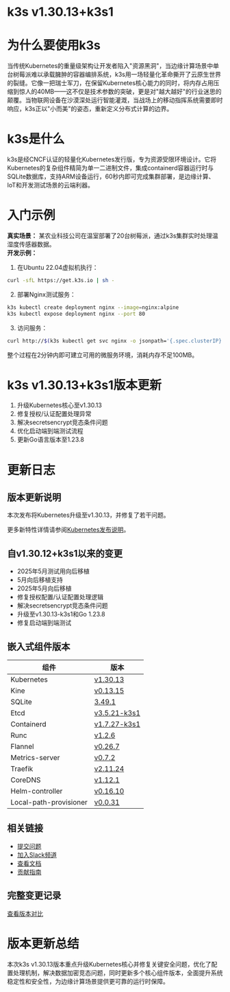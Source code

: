 # k3s v1.30.13+k3s1
# 为什么要使用k3s  
当传统Kubernetes的重量级架构让开发者陷入"资源黑洞"，当边缘计算场景中单台树莓派难以承载臃肿的容器编排系统，k3s用一场轻量化革命撕开了云原生世界的裂缝。它像一把瑞士军刀，在保留Kubernetes核心能力的同时，将内存占用压缩到惊人的40MB——这不仅是技术参数的突破，更是对"越大越好"的行业迷思的颠覆。当物联网设备在沙漠深处运行智能灌溉，当战场上的移动指挥系统需要即时响应，k3s正以"小而美"的姿态，重新定义分布式计算的边界。

# k3s是什么  
k3s是经CNCF认证的轻量化Kubernetes发行版，专为资源受限环境设计。它将Kubernetes的复杂组件精简为单一二进制文件，集成containerd容器运行时与SQLite数据库，支持ARM设备运行，60秒内即可完成集群部署，是边缘计算、IoT和开发测试场景的云端利器。

# 入门示例  
**真实场景：** 某农业科技公司在温室部署了20台树莓派，通过k3s集群实时处理温湿度传感器数据。  
**开发示例：**  
1. 在Ubuntu 22.04虚拟机执行：  
```bash
curl -sfL https://get.k3s.io | sh -
```
2. 部署Nginx测试服务：  
```bash
k3s kubectl create deployment nginx --image=nginx:alpine
k3s kubectl expose deployment nginx --port 80
```
3. 访问服务：  
```bash
curl http://$(k3s kubectl get svc nginx -o jsonpath='{.spec.clusterIP}')
```
整个过程在2分钟内即可建立可用的微服务环境，消耗内存不足100MB。

# k3s v1.30.13+k3s1版本更新  
1. 升级Kubernetes核心至v1.30.13  
2. 修复授权/认证配置处理异常  
3. 解决secretsencrypt竞态条件问题  
4. 优化启动端到端测试流程  
5. 更新Go语言版本至1.23.8  

# 更新日志

## 版本更新说明
本次发布将Kubernetes升级至v1.30.13，并修复了若干问题。

更多新特性详情请参阅[Kubernetes发布说明](https://github.com/kubernetes/kubernetes/blob/master/CHANGELOG/CHANGELOG-1.30.md#changelog-since-v13012)。

## 自v1.30.12+k3s1以来的变更
- 2025年5月测试用向后移植
- 5月向后移植支持
- 2025年5月向后移植
- 修复授权配置/认证配置处理逻辑
- 解决secretsencrypt竞态条件问题
- 升级至v1.30.13-k3s1和Go 1.23.8
- 修复启动端到端测试

## 嵌入式组件版本

| 组件                | 版本                          |
|---------------------|-------------------------------|
| Kubernetes          | [v1.30.13](https://github.com/kubernetes/kubernetes/blob/master/CHANGELOG/CHANGELOG-1.30.md#v13013) |
| Kine                | [v0.13.15](https://github.com/k3s-io/kine/releases/tag/v0.13.15) |
| SQLite              | [3.49.1](https://sqlite.org/releaselog/3_49_1.html) |
| Etcd                | [v3.5.21-k3s1](https://github.com/k3s-io/etcd/releases/tag/v3.5.21-k3s1) |
| Containerd          | [v1.7.27-k3s1](https://github.com/k3s-io/containerd/releases/tag/v1.7.27-k3s1) |
| Runc                | [v1.2.6](https://github.com/opencontainers/runc/releases/tag/v1.2.6) |
| Flannel             | [v0.26.7](https://github.com/flannel-io/flannel/releases/tag/v0.26.7) |
| Metrics-server      | [v0.7.2](https://github.com/kubernetes-sigs/metrics-server/releases/tag/v0.7.2) |
| Traefik             | [v2.11.24](https://github.com/traefik/traefik/releases/tag/v2.11.24) |
| CoreDNS             | [v1.12.1](https://github.com/coredns/coredns/releases/tag/v1.12.1) |
| Helm-controller     | [v0.16.10](https://github.com/k3s-io/helm-controller/releases/tag/v0.16.10) |
| Local-path-provisioner | [v0.0.31](https://github.com/rancher/local-path-provisioner/releases/tag/v0.0.31) |

## 相关链接
- [提交问题](https://github.com/rancher/k3s/issues/new/choose)
- [加入Slack频道](https://slack.rancher.io/)
- [查看文档](https://rancher.com/docs/k3s/latest/en/)
- [贡献指南](https://github.com/rancher/k3s/blob/master/CONTRIBUTING.md)

## 完整变更记录
[查看版本对比](https://github.com/k3s-io/k3s/compare/v1.30.12+k3s1...v1.30.13+k3s1)

# 版本更新总结  
本次k3s v1.30.13版本重点升级Kubernetes核心并修复关键安全问题，优化了配置处理机制，解决数据加密竞态问题，同时更新多个核心组件版本，全面提升系统稳定性和安全性，为边缘计算场景提供更可靠的运行时保障。